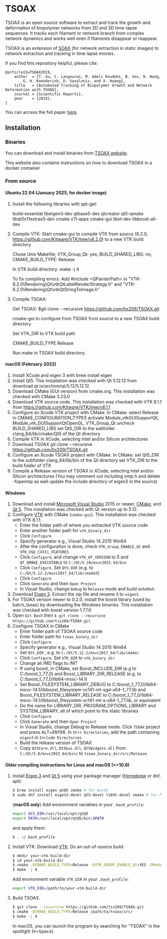 # TSOAX
TSOAX is an open source software to extract and track the growth and
deformation of biopolymer networks from 2D and 3D time-lapse sequences. It
tracks each filament or network branch from complex network dynamics and works
well even if filaments disappear or reappear.

TSOAX is an extension of [SOAX](https://www.lehigh.edu/~div206/soax/) (for
network extraction in static images) to network extraction and tracking in time
lapse movies.

If you find this repository helpful, please cite:
```
@article{XuTSOAX2019,
    author  = {T. Xu, C. Langouras, M. Adeli Koudehi, B. Vos, N. Wang,
        G. H. Koenderink, D. Vavylonis, and X. Huang},
    title   = {Automated Tracking of Biopolymer Growth and Network Deformation with TSOAX},
    journal = {Scientific Reports},
    year    = {2019},
}
```
You can access the full paper [here](https://rdcu.be/bl3ch).

## Installation
### Binaries
You can download and install binaries from [TSOAX
website](https://www.lehigh.edu/~div206/tsoax/).

This website also contains instructions on how to download TSOAX in a docker container

### From source

#### Ubuntu 22.04 (January 2025, for docker image)
1. Install the following libraries with apt-get: 

    build-essential  libeigen3-dev  qtbase5-dev  qtcreator  qt5-qmake
libqt5x11extras5-dev  cmake   x11-apps  cmake-gui
libxt-dev  libboost-all-dev

2. Compile VTK: 
    Start cmake-gui to compile VTK from source (8.2.0, https://github.com/Kitware/VTK/tree/v8.2.0) to a new VTK build directory 

    Chose Unix Makefile; VTK_Group_Qt: yes; BUILD_SHARED_LIBS: no; CMAKE_BUILD_TYPE: Release

    In VTK build directory: make -j 4

    To fix compiling errors: Add #include \<QPainterPath\> 
    in 
    "VTK-8.2.0\Rendering\Qt\vtkQtLabelRenderStrategy.h" and
    "VTK-8.2.0\Rendering\Qt\vtkQtStringToImage.h"

3. Compile TSOAX: 

    Get TSOAX: $git clone --recursive https://github.com/tix209/TSOAX.git

    cmake-gui to configure from TSOAX from source to a new TSOAX build directory

    Set VTK_DIR to VTK build path

    CMAKE_BUILD_TYPE Release

    Run make in TSOAX build directory. 


#### macOS (February 2022)

1.	Install XCode and eigen 3 with brew install eigen
2.	Install Qt5. This installation was checked with Qt 5.12.12 from download.qt.io/archive/qt/5.12/5.12.12
3.	Download CMake (GUI version) from cmake.org. This installation was checked with CMake 3.23.0
4.	Download VTK source code. This installation was checked with VTK 8.1.1 from https://github.com/Kitware/VTK/tree/v8.1.1
5.	Configure an Xcode VTK project with CMake. In CMake: 
select Release in CMAKE_CONFIGURATION_TYPES
activate Module_vtkGUISupportQt, Module_vtk_GUISupportQtOpenGL, VTK_Group_Qt
uncheck BUILD_SHARED_LIBS
set Qt5_DIR to the subfolder clang_64/lib/cmake/Qt5 of the Qt directory
6.	Compile VTK in XCode, selecting Intel and/or Silicon architectures
7.	Download TSOAX git clone --recursive https://github.com/tix209/TSOAX.git
8.	Configure an Xcode TSOAX project with CMake. In CMake:
set Qt5_DIR to the subfolder clang_64/lib/bin of the Qt directory
set VTK_DIR to the build  folder of VTK
9.	Compile a Release version of TSOAX in XCode, selecting Intel and/or Silicon architectures
(You may comment out including omp.h and delete -fopenmp as well update the include directory of eigen3 in the source)


#### Windows
1. Download and install [Microsoft Visual
   Studio](https://www.visualstudio.com/downloads/) 2015 or newer,
   [CMake](https://cmake.org), and [Qt 5](https://www.qt.io). This installation was checked with Qt version up to 5.12. 
2. Configure [VTK](https://www.vtk.org/download/#latest) with CMake (`cmake-gui`). This installation was checked with VTK 8.1.1.
   - Enter the folder path of where you extracted VTK source code
   - Enter another folder path for `vtk_binary_dir`
   - Click `Configure`
   - Specify generator e.g., Visual Studio 14 2015 Win64
   - After the configuration is done, check `VTK_Group_ENABLE_Qt` and `VTK_USE_CXX11_FEATURES`
   - Click `Configure`, and change `VTK_QT_VERSION` to 5 and
     `QT_QMAKE_EXECUTABLE` to `C:/Qt/5.10/msvc2015_64/bin`
   - Click `Configure`. Set `Qt5_DIR` (e.g. to `C:/Qt/5.12.2/msvc2017_64/lib/cmake5`)
   - Click `Configure`
   - Click `Generate` and then `Open Project`
   - In Visual Studio, change `Debug` to `Release` mode and build solution.
3. Download [Eigen 3](http://eigen.tuxfamily.org). Extract the zip file and rename it to `eigen3`.
4. For TSOAX version newer to 0.2.0, install the boost library (used by batch_tsoax) by downloading the Windows binaries. This installation was checked with boost version 1.77.0 
6. Open `Git Bash` then `$ git clone --recursive
   https://github.com/tix209/TSOAX.git`.
5. Configure TSOAX in CMake
   - Enter folder path of TSOAX source code
   - Enter folder path for `tsoax_binary_dir`
   - Click `Configure`
   - Specify generator e.g., Visual Studio 14 2015 Win64
   - Set `Qt5_DIR` , e.g. to `C:/Qt/5.12.2/msvc2017_64/lib/cmake/`
   - Click `Configure`. Set `VTK_DIR` to `vtk_binary_dir`
   - Change all /MD flags to /MT
   - If using boost, in CMake, set Boost_INCLUDE_DIR (e.g to C:/boost_1_77_0) and Boost_LIBRARY_DIR_RELEASE (e.g. to C:/boost_1_77_0/lib64-msvc-14.1)
   - Set Boost_FILESYSTEM_LIBRARY_DEBUG to C:/boost_1_77_0/lib64-msvc-14.1/libboost_filesystem-vc141-mt-sgd-x64-1_77.lib and Boost_FILESYSTEM_LIBRARY_RELEASE to C:/boost_1_77_0/lib64-msvc-14.1/libboost_filesystem-vc141-mt-s-x64-1_77.lib, or equivalent
   - Do the same for LIBRARY_DIR, PROGRAM_OPTIONS_LIBRARY and SYSTEM_LIBRARY, all of which point to the static libraries
   - Click `Configure`
   - Click `Generate` and then `Open Project`
   - In Visual Studio, change Debug to Release mode. Click `TSOAX` project and
   press <kbd>ALT</kbd>+<kbd>ENTER</kbd>. In `VC++ Directories`, add the path
   containing `eigen3` in `Include Directories`
   - Build the release version of TSOAX
   - Copy `Qt5Core.dll`, `Qt5Gui.dll`, `Qt5Widgets.dll` from `C:/Qt/5.8/msvc2015_64/bin/`
   to `tsoax_binary_dir/src/Release`.

#### Older compiling instructions for Linux and macOS (>=10.8)
1. Install [Eigen 3](http://eigen.tuxfamily.org) and [Qt 5](https://www.qt.io)
   using your package manager ([Homebrew](https://brew.sh) or dnf, apt):
   ``` bash
   $ brew install eigen qt@5 cmake # for macOS
   $ sudo dnf install eigen3-devel qt5-devel libXt-devel cmake # for Fedora
   ```
   (**macOS only**) Add environment variables in your `.bash_profile`:
   ``` bash
   export Qt5_DIR=/usr/local/opt/qt@5
   export PATH=/usr/local/opt/qt@5/bin:$PATH
   ```
   and apply them: 
   ``` bash
   $ . ~/.bash_profile
   ```
2. Install VTK. Download [VTK](https://www.vtk.org/download/#latest). 
   Do an out-of-source build
   ``` bash
   $ mkdir your-vtk-build-dir
   $ cd your-vtk-build-dir
   $ cmake -DCMAKE_BUILD_TYPE=Release -DVTK_GROUP_ENABLE_Qt=YES -DModule_vtkGUISupportQtOpenGL=ON /path/to/your-VTK-src-dir/
   $ make -j 4
   ```
   Add environment variable `VTK_DIR` in your `.bash_profile`:

   ``` bash
   export VTK_DIR=/path/to/your-vtk-build-dir
   ```
3. Build TSOAX.
   ``` bash
   $ git clone --recursive https://github.com/tix209/TSOAX.git
   $ cmake -DCMAKE_BUILD_TYPE=Release /path/to/tsoax/src/
   $ make -j 4
   ``` 
   In macOS, you can launch the program by searching for "TSOAX" in the
   spotlight (<kbd>⌘</kbd>+<kbd>Space</kbd>).


